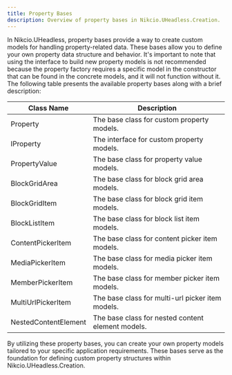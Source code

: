 ```yaml
---
title: Property Bases
description: Overview of property bases in Nikcio.UHeadless.Creation.
---
```


In Nikcio.UHeadless, property bases provide a way to create custom models for handling property-related data. These bases allow you to define your own property data structure and behavior. It's important to note that using the interface to build new property models is not recommended because the property factory requires a specific model in the constructor that can be found in the concrete models, and it will not function without it. The following table presents the available property bases along with a brief description:

| Class Name             | Description                                                      |
|------------------------|------------------------------------------------------------------|
| Property               | The base class for custom property models.                       |
| IProperty              | The interface for custom property models.                        |
| PropertyValue          | The base class for property value models.                        |
| BlockGridArea          | The base class for block grid area models.                       |
| BlockGridItem          | The base class for block grid item models.                       |
| BlockListItem          | The base class for block list item models.                       |
| ContentPickerItem      | The base class for content picker item models.                   |
| MediaPickerItem        | The base class for media picker item models.                     |
| MemberPickerItem       | The base class for member picker item models.                    |
| MultiUrlPickerItem     | The base class for multi-url picker item models.                 |
| NestedContentElement   | The base class for nested content element models.                |

By utilizing these property bases, you can create your own property models tailored to your specific application requirements. These bases serve as the foundation for defining custom property structures within Nikcio.UHeadless.Creation.